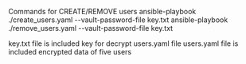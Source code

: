 Commands for CREATE/REMOVE users
ansible-playbook ./create_users.yaml  --vault-password-file key.txt
ansible-playbook ./remove_users.yaml  --vault-password-file key.txt


key.txt file is included key for decrypt users.yaml file
users.yaml file is included encrypted data of five users